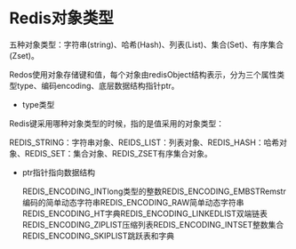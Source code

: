 # Redis对象类型

五种对象类型：字符串(string)、哈希(Hash)、列表(List)、集合(Set)、有序集合(Zset)。

Redos使用对象存储键和值，每个对象由redisObject结构表示，分为三个属性类型type、编码encoding、底层数据结构指针ptr。

- type类型

Redis键采用哪种对象类型的时候，指的是值采用的对象类型：

REDIS_STRING：字符串对象、REIDS_LIST：列表对象、REDIS_HASH：哈希对象、REDIS_SET：集合对象、REDIS_ZSET有序集合对象。

- ptr指针指向数据结构

  REDIS_ENCODING_INTlong类型的整数REDIS_ENCODING_EMBSTRemstr编码的简单动态字符串REDIS_ENCODING_RAW简单动态字符串REDIS_ENCODING_HT字典REDIS_ENCODING_LINKEDLIST双端链表REDIS_ENCODING_ZIPLIST压缩列表REDIS_ENCODING_INTSET整数集合REDIS_ENCODING_SKIPLIST跳跃表和字典
